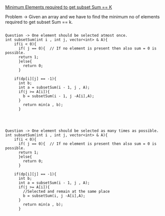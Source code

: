 [Minimum Elements required to get subset Sum == K]()


Problem
-> Given an array and we have  to find the minimum no of elements required to get subset Sum == k.

```

Question -> One element should be selected atmost once.
int subsetSum(int i , int j, vector<int> & A){
    if(i < 0){
      if( j == 0){  // If no element is present then also sum = 0 is possible.
      return 1;
      }else{
        return 0;
      }

    if(dp[i][j] == -1){
      int b;
      int a = subsetSum(i - 1, j , A);
      if(j >= A[i]){
        b = subsetSum(i - 1, j -A[i],A);
      }
        return min(a , b);
      }


```

```


Question -> One element should be selected as many times as possible.
int subsetSum(int i , int j, vector<int> & A){
    if(i < 0){
      if( j == 0){  // If no element is present then also sum = 0 is possible.
      return 1;
      }else{
        return 0;
      }

    if(dp[i][j] == -1){
      int b;
      int a = subsetSum(i - 1, j , A);
      if(j >= A[i]){
        //Selected and remain at the same place
        b = subsetSum(i, j -A[i],A);
      }
        return min(a , b);
      }


```
